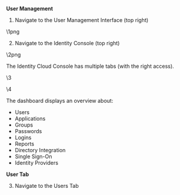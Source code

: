 **User Management**

1.  Navigate to the User Management Interface (top right)

\1png

2. Navigate to the Identity Console (top right)

\2png

The Identity Cloud Console has multiple tabs (with the right access). 

\3

\4

The dashboard displays an overview about:

* Users
* Applications
* Groups
*  Passwords
* Logins
* Reports
* Directory Integration
* Single Sign-On
* Identity Providers

**User Tab**

3. Navigate to the Users Tab

